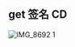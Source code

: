 ## get 签名 CD
![IMG_8692 1](https://user-images.githubusercontent.com/1933673/183307229-e0aef9d3-3aa8-43c1-91a5-a0217e52e732.JPG)
